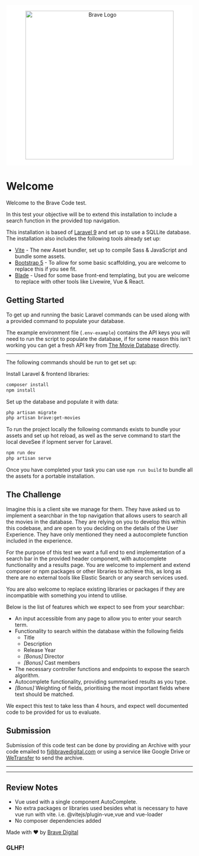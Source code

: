 <p style="background: white; padding: 1rem; text-align: center"><img src="https://www.bravedigital.com/wp-content/themes/bravetheme2017/assets/images/logo.svg" width="400" alt="Brave Logo"></p>

# Welcome

Welcome to the Brave Code test.

In this test your objective will be to extend this installation to include a search function 
in the provided top navigation.

This installation is based of [Laravel 9](https://laravel.com/docs/9.x/) and set up to use a 
SQLLite database. The installation also includes the following tools already set up:

- [Vite](https://laravel.com/docs/9.x/vite) - The new Asset bundler, set up to compile Sass & JavaScript and bundle some assets.
- [Bootstrap 5](https://getbootstrap.com/docs/5.0/getting-started/introduction/) - To allow for some basic scaffolding, you are welcome to replace this if you see fit.
- [Blade](https://laravel.com/docs/9.x/blade) - Used for some base front-end templating, but you are welcome to replace with other tools like Livewire, Vue & React.

## Getting Started

To get up and running the basic Laravel commands can be used along with a provided command 
to populate your database.

The example environment file (`.env-example`) contains the API keys you will need to run the 
script to populate the database, if for some reason this isn't working you can get a fresh
API key from [The Movie Database](https://developers.themoviedb.org/3/getting-started) directly.

---
The following commands should be run to get set up:

Install Laravel & frontend libraries:
```bash
composer install
npm install
```

Set up the database and populate it with data:
```bash
php artisan migrate
php artisan brave:get-movies
```

To run the project locally the following commands exists to bundle your assets and set up hot reload,
as well as the serve command to start the local deveSee if lopment server for Laravel.

```bash
npm run dev
php artisan serve
```

Once you have completed your task you can use `npm run build` to bundle  all the assets for a portable installation.

## The Challenge

Imagine this is a client site we manage for them. They have asked us to implement a searchbar in the top navigation
that allows users to search all the movies in the database. They are relying on you to develop this within this 
codebase, and are open to you deciding on the details of the User Experience. They have only mentioned they need a 
autocomplete function included in the experience.

For the purpose of this test we want a full end to end implementation of a search bar in the provided header component,
with  autocomplete functionality and a results page. You are welcome to implement and extend composer or npm packages or 
other libraries to achieve this, as long as there are no external tools like Elastic Search or any search services
used.

You are also welcome to replace existing libraries or packages if they are incompatible with something you intend to 
utilise.

Below is the list of features which we expect to see from your searchbar:

- An input accessible from any page to allow you to enter your search term.
- Functionality to search within the database within the following fields
  - Title
  - Description
  - Release Year
  - *[Bonus]* Director
  - *[Bonus]* Cast members
- The necessary controller functions and endpoints to expose the search algorithm.
- Autocomplete functionality, providing summarised results as you type.
- *[Bonus]* Weighting of fields, prioritising the most important fields where text should be matched.

We expect this test to take less than 4 hours, and expect well documented code to be provided for us to evaluate.

## Submission

Submission of this code test can be done by providing an Archive with your code emailed to [fj@bravedigital.com](mailto:fj@bravedigital.com) 
or using a service like Google Drive or [WeTransfer](https://wetransfer.com/) to send the archive.


---

---

## Review Notes

- Vue used with a single component AutoComplete.
- No extra packages or libraries used besides what is necessary to have vue run with vite. i.e. @vitejs/plugin-vue,vue and vue-loader
- No composer dependencies added



Made with ❤️ by [Brave Digital](https://www.bravedigital.com/)
### GLHF!


